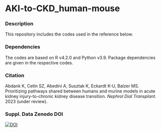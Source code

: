 # AKI-to-CKD_human-mouse

### Description
This repository includes the codes used in the reference below.

### Dependencies
The codes are based on R v4.2.0 and Python v3.9. Package dependencies are given in the respective codes.

### Citation
Abdank K, Cetin SZ, Abedini A, Susztak K, Eckardt K-U, Balzer MS. Prioritizing pathways shared between humans and murine models in acute kidney injury-to-chronic kidney disease transition. _Nephrol Dial Transplant_. 2023 (under review).

### Suppl. Data Zenodo DOI
[![DOI](https://zenodo.org/badge/DOI/10.5281/zenodo.10262095.svg)](https://doi.org/10.5281/zenodo.10262095)

